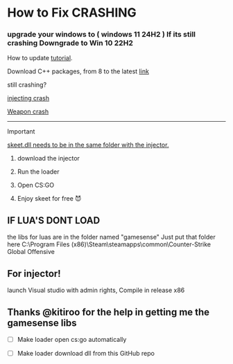 # How to Fix CRASHING 
### upgrade your windows to ( windows 11 24H2 ) If its still crashing Downgrade to Win 10 22H2
How to update [tutorial](https://www.youtube.com/watch?v=i1_4ieEwhhY&ab_channel=Tips2Fix).

Download C++ packages, from 8 to the latest [link](https://learn.microsoft.com/en-us/cpp/windows/latest-supported-vc-redist?view=msvc-170)

still crashing?

[injecting crash](https://pastebin.com/SBbeXEdY)

[Weapon crash](https://pastebin.com/AdWETgxr)

__________________________________________________________________________________________

> [!IMPORTANT]
> <ins>skeet.dll needs to be in the same folder with the injector.</ins>

1. download the injector 

2. Run the loader

3. Open CS:GO

4. Enjoy skeet for free 😈


## IF LUA'S DONT LOAD 
the libs for luas are in the folder named "gamesense" Just put that folder here   C:\Program Files (x86)\Steam\steamapps\common\Counter-Strike Global Offensive

## For injector!

launch Visual studio with admin rights, Compile in release x86

## Thanks @kitiroo for the help in getting me the gamesense libs 

- [ ] Make loader open cs:go automatically
- [ ] Make loader download dll from this GitHub repo


